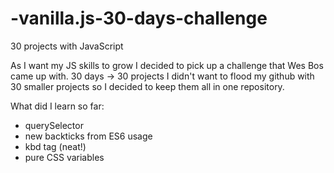 # -vanilla.js-30-days-challenge
30 projects with JavaScript

As I want my JS skills to grow I decided to pick up a challenge that Wes Bos came up with.
30 days -> 30 projects
I didn't want to flood my github with 30 smaller projects so I decided to keep them all in one repository.

What did I learn so far:

- querySelector
- new backticks from ES6 usage
- kbd tag (neat!)
- pure CSS variables